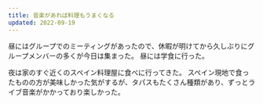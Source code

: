 ```yaml
---
title: 音楽があれば料理もうまくなる
updated: 2022-09-19
---
```


昼にはグループでのミーティングがあったので、休暇が明けてから久しぶりにグループメンバーの多くが今日は集まった。
昼には学食に行った。

夜は家のすぐ近くのスペイン料理屋に食べに行ってきた。
スペイン現地で食ったものの方が美味しかった気がするが、タパスもたくさん種類があり、ずっとライブ音楽がかかっており楽しかった。
